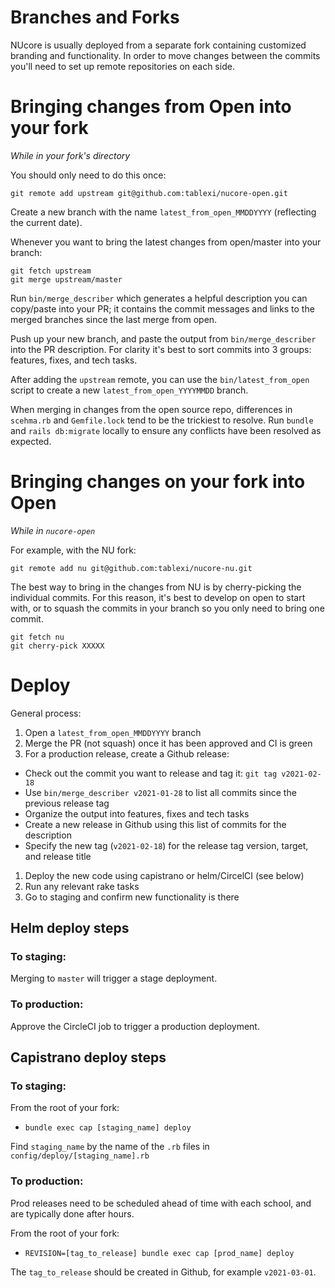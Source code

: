 # Branches and Forks

NUcore is usually deployed from a separate fork containing customized branding
and functionality. In order to move changes between the commits you'll need to
set up remote repositories on each side.

# Bringing changes from Open into your fork

_While in your fork's directory_

You should only need to do this once:

```
git remote add upstream git@github.com:tablexi/nucore-open.git
```

Create a new branch with the name `latest_from_open_MMDDYYYY` (reflecting the current date).

Whenever you want to bring the latest changes from open/master into your branch:

```
git fetch upstream
git merge upstream/master
```

Run `bin/merge_describer` which generates a helpful description you can copy/paste into your PR; it contains the commit messages and links to the merged branches since the last merge from open.

Push up your new branch, and paste the output from `bin/merge_describer` into the PR description.  For clarity it's best to sort commits into 3 groups: features, fixes, and tech tasks.

After adding the `upstream` remote, you can use the `bin/latest_from_open` script to create a new `latest_from_open_YYYYMMDD` branch.

When merging in changes from the open source repo, differences in `scehma.rb` and `Gemfile.lock` tend to be the trickiest to resolve.  Run `bundle` and `rails db:migrate` locally to ensure any conflicts have been resolved as expected.

# Bringing changes on your fork into Open

_While in `nucore-open`_

For example, with the NU fork:

`git remote add nu git@github.com:tablexi/nucore-nu.git`

The best way to bring in the changes from NU is by cherry-picking the individual
commits. For this reason, it's best to develop on open to start with, or to squash
the commits in your branch so you only need to bring one commit.

```
git fetch nu
git cherry-pick XXXXX
```

# Deploy

General process:
1. Open a `latest_from_open_MMDDYYYY` branch
1. Merge the PR (not squash) once it has been approved and CI is green
1. For a production release, create a Github release:
  - Check out the commit you want to release and tag it: `git tag v2021-02-18`
  - Use `bin/merge_describer v2021-01-28` to list all commits since the previous release tag
  - Organize the output into features, fixes and tech tasks
  - Create a new release in Github using this list of commits for the description
  - Specify the new tag (`v2021-02-18`) for the release tag version, target, and release title
1. Deploy the new code using capistrano or helm/CircelCI (see below)
1. Run any relevant rake tasks
1. Go to staging and confirm new functionality is there

## Helm deploy steps

### To staging:

Merging to `master` will trigger a stage deployment.

### To production:

Approve the CircleCI job to trigger a production deployment.

## Capistrano deploy steps

### To staging:

From the root of your fork:

- `bundle exec cap [staging_name] deploy`

Find `staging_name` by the name of the `.rb` files in `config/deploy/[staging_name].rb`

### To production:

Prod releases need to be scheduled ahead of time with each school, and are typically done after hours.

From the root of your fork:

- `REVISION=[tag_to_release] bundle exec cap [prod_name] deploy`

The `tag_to_release` should be created in Github, for example `v2021-03-01`.
